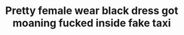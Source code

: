 ---
layout: post
title: Pretty female wear black dress got moaning fucked inside fake taxi
duration: '11:25'
view: 250
rate: 2
video: 'https://flashservice.xvideos.com/embedframe/26415569'
category:
 - blonde
 - blowjob
 - busty
 - cab
 - curvy
 - gorgeous
 - rough
tags: 
 - big-tits
 - sucked
 - fucked
priority: 0.9
changefreq: daily
---